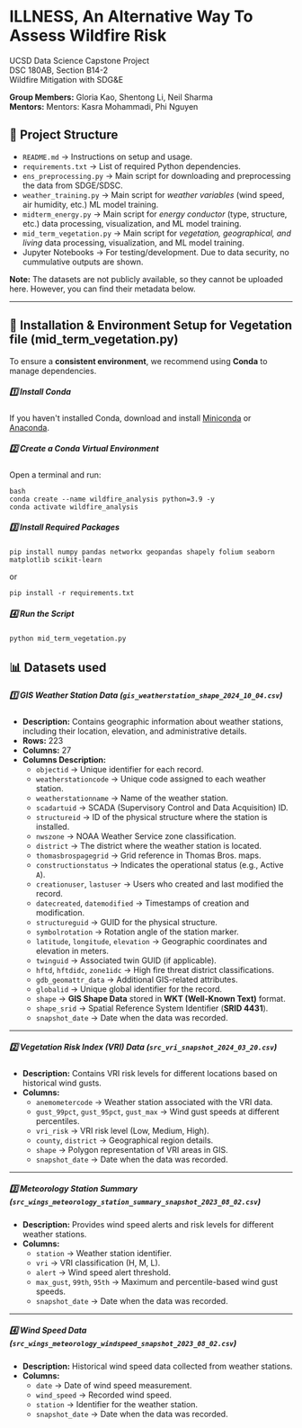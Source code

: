 # ILLNESS, An Alternative Way To Assess Wildfire Risk

UCSD Data Science Capstone Project\
DSC 180AB, Section B14-2\
Wildfire Mitigation with SDG&E

**Group Members:** Gloria Kao, Shentong Li, Neil Sharma\
**Mentors:** Mentors: Kasra Mohammadi, Phi Nguyen


## 📂 Project Structure
- `README.md` → Instructions on setup and usage.
- `requirements.txt` → List of required Python dependencies.
- `ens_preprocessing.py` → Main script for downloading and preprocessing the data from SDGE/SDSC. 
- `weather_training.py` → Main script for *weather variables* (wind speed, air humidity, etc.) ML model training. 
- `midterm_energy.py` → Main script for *energy conductor* (type, structure, etc.) data processing, visualization, and ML model training.
- `mid_term_vegetation.py` → Main script for *vegetation, geographical, and living* data processing, visualization, and ML model training.
- Jupyter Notebooks → For testing/development. Due to data security, no cummulative outputs are shown. 

**Note:** The datasets are not publicly available, so they cannot be uploaded here. However, you can find their metadata below.

---

## 🔧 Installation & Environment Setup for Vegetation file (mid_term_vegetation.py)

To ensure a **consistent environment**, we recommend using **Conda** to manage dependencies.

##### **1️⃣ Install Conda**
If you haven't installed Conda, download and install [Miniconda](https://docs.conda.io/en/latest/miniconda.html) or [Anaconda](https://www.anaconda.com/products/distribution).

##### **2️⃣ Create a Conda Virtual Environment**
Open a terminal and run: 
```
bash
conda create --name wildfire_analysis python=3.9 -y
conda activate wildfire_analysis
```

##### **3️⃣ Install Required Packages**
```
pip install numpy pandas networkx geopandas shapely folium seaborn matplotlib scikit-learn
```

or

```
pip install -r requirements.txt
```

##### **4️⃣ Run the Script**
```
python mid_term_vegetation.py
```

## 📊 Datasets used
##### **1️⃣ GIS Weather Station Data (`gis_weatherstation_shape_2024_10_04.csv`)**
- **Description:** Contains geographic information about weather stations, including their location, elevation, and administrative details.
- **Rows:** 223  
- **Columns:** 27  
- **Columns Description:**
  - `objectid` → Unique identifier for each record.
  - `weatherstationcode` → Unique code assigned to each weather station.
  - `weatherstationname` → Name of the weather station.
  - `scadartuid` → SCADA (Supervisory Control and Data Acquisition) ID.
  - `structureid` → ID of the physical structure where the station is installed.
  - `nwszone` → NOAA Weather Service zone classification.
  - `district` → The district where the weather station is located.
  - `thomasbrospagegrid` → Grid reference in Thomas Bros. maps.
  - `constructionstatus` → Indicates the operational status (e.g., Active `A`).
  - `creationuser`, `lastuser` → Users who created and last modified the record.
  - `datecreated`, `datemodified` → Timestamps of creation and modification.
  - `structureguid` → GUID for the physical structure.
  - `symbolrotation` → Rotation angle of the station marker.
  - `latitude`, `longitude`, `elevation` → Geographic coordinates and elevation in meters.
  - `twinguid` → Associated twin GUID (if applicable).
  - `hftd`, `hftdidc`, `zone1idc` → High fire threat district classifications.
  - `gdb_geomattr_data` → Additional GIS-related attributes.
  - `globalid` → Unique global identifier for the record.
  - `shape` → **GIS Shape Data** stored in **WKT (Well-Known Text)** format.
  - `shape_srid` → Spatial Reference System Identifier (**SRID 4431**).
  - `snapshot_date` → Date when the data was recorded.

---

##### **2️⃣ Vegetation Risk Index (VRI) Data (`src_vri_snapshot_2024_03_20.csv`)**
- **Description:** Contains VRI risk levels for different locations based on historical wind gusts.
- **Columns:**
  - `anemometercode` → Weather station associated with the VRI data.
  - `gust_99pct`, `gust_95pct`, `gust_max` → Wind gust speeds at different percentiles.
  - `vri_risk` → VRI risk level (Low, Medium, High).
  - `county`, `district` → Geographical region details.
  - `shape` → Polygon representation of VRI areas in GIS.
  - `snapshot_date` → Date when the data was recorded.

---

##### **3️⃣ Meteorology Station Summary (`src_wings_meteorology_station_summary_snapshot_2023_08_02.csv`)**
- **Description:** Provides wind speed alerts and risk levels for different weather stations.
- **Columns:**
  - `station` → Weather station identifier.
  - `vri` → VRI classification (H, M, L).
  - `alert` → Wind speed alert threshold.
  - `max_gust`, `99th`, `95th` → Maximum and percentile-based wind gust speeds.
  - `snapshot_date` → Date when the data was recorded.

---

##### **4️⃣ Wind Speed Data (`src_wings_meteorology_windspeed_snapshot_2023_08_02.csv`)**
- **Description:** Historical wind speed data collected from weather stations.
- **Columns:**
  - `date` → Date of wind speed measurement.
  - `wind_speed` → Recorded wind speed.
  - `station` → Identifier for the weather station.
  - `snapshot_date` → Date when the data was recorded.
